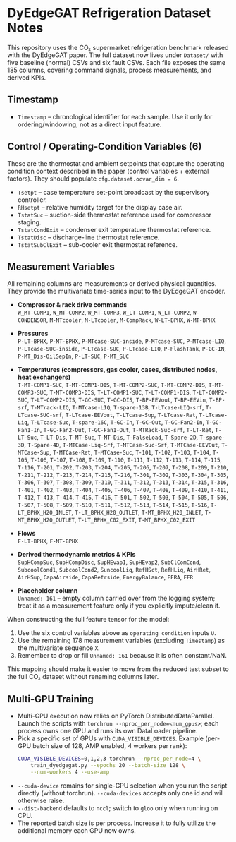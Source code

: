 # DyEdgeGAT Refrigeration Dataset Notes

This repository uses the CO₂ supermarket refrigeration benchmark released with the DyEdgeGAT paper.  The full dataset now lives under `Dataset/` with five baseline (normal) CSVs and six fault CSVs.  Each file exposes the same 185 columns, covering command signals, process measurements, and derived KPIs.

## Timestamp
- `Timestamp` – chronological identifier for each sample.  Use it only for ordering/windowing, not as a direct input feature.

## Control / Operating-Condition Variables (6)
These are the thermostat and ambient setpoints that capture the operating condition context described in the paper (control variables + external factors).  They should populate `cfg.dataset.ocvar_dim = 6`.
- `Tsetpt` – case temperature set-point broadcast by the supervisory controller.
- `RHsetpt` – relative humidity target for the display case air.
- `TstatSuc` – suction-side thermostat reference used for compressor staging.
- `TstatCondExit` – condenser exit temperature thermostat reference.
- `TstatDisc` – discharge-line thermostat reference.
- `TstatSubClExit` – sub-cooler exit thermostat reference.

## Measurement Variables
All remaining columns are measurements or derived physical quantities.  They provide the multivariate time-series input to the DyEdgeGAT encoder.

- **Compressor & rack drive commands**  
  `W_MT-COMP1`, `W_MT-COMP2`, `W_MT-COMP3`, `W_LT-COMP1`, `W_LT-COMP2`, `W-CONDENSOR`, `M-MTcooler`, `M-LTcooler`, `M-CompRack`, `W-LT-BPHX`, `W-MT-BPHX`

- **Pressures**  
  `P-LT-BPHX`, `P-MT-BPHX`, `P-MTcase-SUC-inside`, `P-MTcase-SUC`, `P-MTcase-LIQ`, `P-LTcase-SUC-inside`, `P-LTcase-SUC`, `P-LTcase-LIQ`, `P-FlashTank`, `P-GC-IN`, `P-MT_Dis-OilSepIn`, `P-LT-SUC`, `P-MT_SUC`

- **Temperatures (compressors, gas cooler, cases, distributed nodes, heat exchangers)**  
  `T-MT-COMP1-SUC`, `T-MT-COMP1-DIS`, `T-MT-COMP2-SUC`, `T-MT-COMP2-DIS`, `T-MT-COMP3-SUC`, `T-MT-COMP3-DIS`, `T-LT-COMP1-SUC`, `T-LT-COMP1-DIS`, `T-LT-COMP2-SUC`, `T-LT-COMP2-DIS`, `T-GC-SUC`, `T-GC-DIS`, `T-BP-EEVout`, `T-BP-EEVin`, `T-BP-srf`, `T-MTrack-LIQ`, `T-MTcase-LIQ`, `T-spare-13B`, `T-LTcase-LIQ-srf`, `T-LTcase-SUC-srf`, `T-LTcase-EEVout`, `T-LTcase-Sup`, `T-LTcase-Ret`, `T-LTcase-Liq`, `T-LTcase-Suc`, `T-spare-16C`, `T-GC-In`, `T-GC-Out`, `T-GC-Fan2-In`, `T-GC-Fan1-In`, `T-GC-Fan2-Out`, `T-GC-Fan1-Out`, `T-MTRack-Suc-srf`, `T-LT-Ret`, `T-LT-Suc`, `T-LT-Dis`, `T-MT-Suc`, `T-MT-Dis`, `T-FalseLoad`, `T-Spare-2D`, `T-spare-3D`, `T-Spare-4D`, `T-MTCase-Liq-Srf`, `T-MTCase-Suc-Srf`, `T-MTCase-EEVOut`, `T-MTCase-Sup`, `T-MTCase-Ret`, `T-MTCase-Suc`, `T-101`, `T-102`, `T-103`, `T-104`, `T-105`, `T-106`, `T-107`, `T-108`, `T-109`, `T-110`, `T-111`, `T-112`, `T-113`, `T-114`, `T-115`, `T-116`, `T-201`, `T-202`, `T-203`, `T-204`, `T-205`, `T-206`, `T-207`, `T-208`, `T-209`, `T-210`, `T-211`, `T-212`, `T-213`, `T-214`, `T-215`, `T-216`, `T-301`, `T-302`, `T-303`, `T-304`, `T-305`, `T-306`, `T-307`, `T-308`, `T-309`, `T-310`, `T-311`, `T-312`, `T-313`, `T-314`, `T-315`, `T-316`, `T-401`, `T-402`, `T-403`, `T-404`, `T-405`, `T-406`, `T-407`, `T-408`, `T-409`, `T-410`, `T-411`, `T-412`, `T-413`, `T-414`, `T-415`, `T-416`, `T-501`, `T-502`, `T-503`, `T-504`, `T-505`, `T-506`, `T-507`, `T-508`, `T-509`, `T-510`, `T-511`, `T-512`, `T-513`, `T-514`, `T-515`, `T-516`, `T-LT_BPHX_H20_INLET`, `T-LT_BPHX_H20_OUTLET`, `T-MT_BPHX_H20_INLET`, `T-MT_BPHX_H20_OUTLET`, `T-LT_BPHX_C02_EXIT`, `T-MT_BPHX_C02_EXIT`

- **Flows**  
  `F-LT-BPHX`, `F-MT-BPHX`

- **Derived thermodynamic metrics & KPIs**  
  `SupHCompSuc`, `SupHCompDisc`, `SupHEvap1`, `SupHEvap2`, `SubClComCond`, `SubcoolCond1`, `SubcoolCond2`, `SuncoolLiq`, `RefHSct`, `RefHLiq`, `AirHRet`, `AirHSup`, `CapaAirside`, `CapaRefrside`, `EnergyBalance`, `EERA`, `EER`

- **Placeholder column**  
  `Unnamed: 161` – empty column carried over from the logging system; treat it as a measurement feature only if you explicitly impute/clean it.

When constructing the full feature tensor for the model:
1. Use the six control variables above as `operating condition` inputs `U`.
2. Use the remaining 178 measurement variables (excluding `Timestamp`) as the multivariate sequence `X`.
3. Remember to drop or fill `Unnamed: 161` because it is often constant/NaN.

This mapping should make it easier to move from the reduced test subset to the full CO₂ dataset without renaming columns later.

## Multi-GPU Training
- Multi-GPU execution now relies on PyTorch DistributedDataParallel. Launch the scripts with `torchrun --nproc_per_node=<num_gpus>`; each process owns one GPU and runs its own DataLoader pipeline.
- Pick a specific set of GPUs with `CUDA_VISIBLE_DEVICES`. Example (per-GPU batch size of 128, AMP enabled, 4 workers per rank):
  ```bash
  CUDA_VISIBLE_DEVICES=0,1,2,3 torchrun --nproc_per_node=4 \
      train_dyedgegat.py --epochs 20 --batch-size 128 \
      --num-workers 4 --use-amp
  ```
- `--cuda-device` remains for single-GPU selection when you run the script directly (without torchrun). `--cuda-devices` accepts only one id and will otherwise raise.
- `--dist-backend` defaults to `nccl`; switch to `gloo` only when running on CPU.
- The reported batch size is per process. Increase it to fully utilize the additional memory each GPU now owns.
